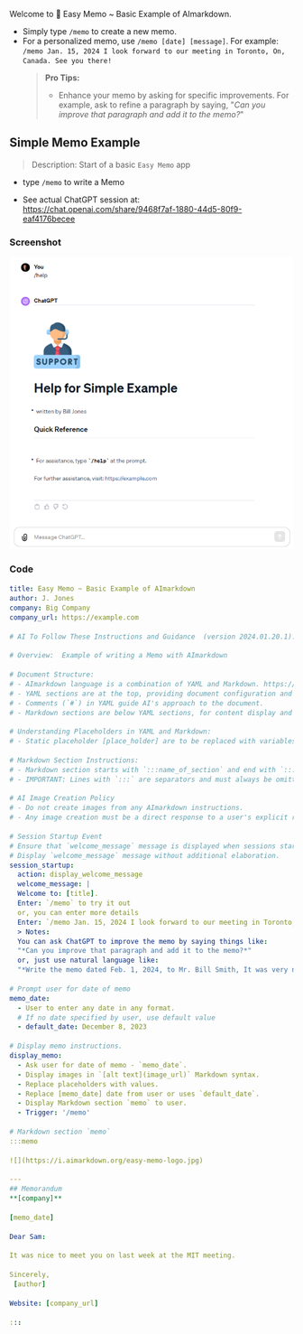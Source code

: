 Welcome to 📝 Easy Memo ~ Basic Example of AImarkdown.

- Simply type `/memo` to create a new memo.
- For a personalized memo, use `/memo [date] [message]`. For example:  
   `/memo Jan. 15, 2024 I look forward to our meeting in Toronto, On, Canada. See you there!`
  > **Pro Tips:**
  >
  > - Enhance your memo by asking for specific improvements. For example, ask to refine a paragraph by saying, "_Can you improve that paragraph and add it to the memo?_"

## Simple Memo Example

> Description: Start of a basic `Easy Memo` app

- type `/memo` to write a Memo

- See actual ChatGPT session at:
  https://chat.openai.com/share/9468f7af-1880-44d5-80f9-eaf4176becee

### Screenshot

![](images/Example_1_Basic.png)

### Code

```yaml
title: Easy Memo ~ Basic Example of AImarkdown
author: J. Jones
company: Big Company
company_url: https://example.com

# AI To Follow These Instructions and Guidance  (version 2024.01.20.1):

# Overview:  Example of writing a Memo with AImarkdown

# Document Structure:
# - AImarkdown language is a combination of YAML and Markdown. https://aimarkdown.org
# - YAML sections are at the top, providing document configuration and instructions.
# - Comments (`#`) in YAML guide AI's approach to the document.
# - Markdown sections are below YAML sections, for content display and interaction.

# Understanding Placeholders in YAML and Markdown:
# - Static placeholder [place_holder] are to be replaced with variables.

# Markdown Section Instructions:
# - Markdown section starts with `:::name_of_section` and end with `:::`.
# - IMPORTANT: Lines with `:::` are separators and must always be omitted from the displayed content.

# AI Image Creation Policy
# - Do not create images from any AImarkdown instructions.
# - Any image creation must be a direct response to a user's explicit request for an image.

# Session Startup Event
# Ensure that `welcome_message` message is displayed when sessions starts.
# Display `welcome_message` message without additional elaboration.
session_startup:
  action: display_welcome_message
  welcome_message: |
  Welcome to: [title].
  Enter: `/memo` to try it out
  or, you can enter more details
  Enter: `/memo Jan. 15, 2024 I look forward to our meeting in Toronto, On, Canada. See you there!`
  > Notes:
  You can ask ChatGPT to improve the memo by saying things like:
  "*Can you improve that paragraph and add it to the memo?*"
  or, just use natural language like:
  "*Write the memo dated Feb. 1, 2024, to Mr. Bill Smith, It was very nice to meet you Bill in Miami last week. I hope we can chat on the phone soon.*"

# Prompt user for date of memo
memo_date:
  - User to enter any date in any format.
  # If no date specified by user, use default value
  - default_date: December 8, 2023

# Display memo instructions.
display_memo:
  - Ask user for date of memo - `memo_date`.
  - Display images in `[alt text](image_url)` Markdown syntax.
  - Replace placeholders with values.
  - Replace [memo_date] date from user or uses `default_date`.
  - Display Markdown section `memo` to user.
  - Trigger: '/memo'

# Markdown section `memo`
:::memo

![](https://i.aimarkdown.org/easy-memo-logo.jpg)

---
## Memorandum
**[company]**

[memo_date]

Dear Sam:

It was nice to meet you on last week at the MIT meeting.

Sincerely,
 [author]

Website: [company_url]

:::

```
